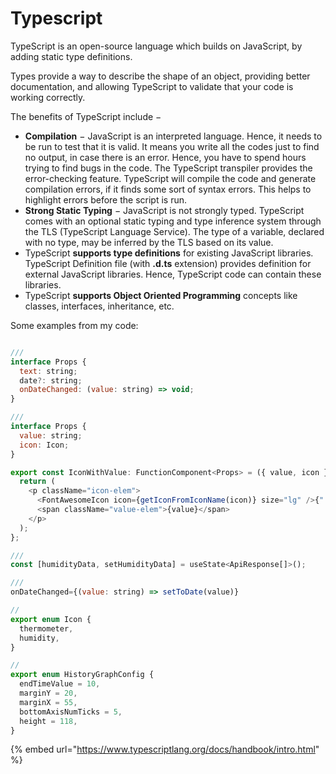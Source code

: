 # Typescript

TypeScript is an open-source language which builds on JavaScript, by adding static type definitions.

Types provide a way to describe the shape of an object, providing better documentation, and allowing TypeScript to validate that your code is working correctly.

The benefits of TypeScript include −

* **Compilation** − JavaScript is an interpreted language. Hence, it needs to be run to test that it is valid. It means you write all the codes just to find no output, in case there is an error. Hence, you have to spend hours trying to find bugs in the code. The TypeScript transpiler provides the error-checking feature. TypeScript will compile the code and generate compilation errors, if it finds some sort of syntax errors. This helps to highlight errors before the script is run.
* **Strong Static Typing** − JavaScript is not strongly typed. TypeScript comes with an optional static typing and type inference system through the TLS \(TypeScript Language Service\). The type of a variable, declared with no type, may be inferred by the TLS based on its value.
* TypeScript **supports type definitions** for existing JavaScript libraries. TypeScript Definition file \(with **.d.ts** extension\) provides definition for external JavaScript libraries. Hence, TypeScript code can contain these libraries.
* TypeScript **supports Object Oriented Programming** concepts like classes, interfaces, inheritance, etc.

Some examples from my code:

```javascript

///
interface Props {
  text: string;
  date?: string;
  onDateChanged: (value: string) => void;
}

///
interface Props {
  value: string;
  icon: Icon;
}

export const IconWithValue: FunctionComponent<Props> = ({ value, icon }) => {
  return (
    <p className="icon-elem">
      <FontAwesomeIcon icon={getIconFromIconName(icon)} size="lg" />{" "}
      <span className="value-elem">{value}</span>
    </p>
  );
};

///
const [humidityData, setHumidityData] = useState<ApiResponse[]>();

///
onDateChanged={(value: string) => setToDate(value)}

//
export enum Icon {
  thermometer,
  humidity,
}

//
export enum HistoryGraphConfig {
  endTimeValue = 10,
  marginY = 20,
  marginX = 55,
  bottomAxisNumTicks = 5,
  height = 118,
}
```

{% embed url="https://www.typescriptlang.org/docs/handbook/intro.html" %}



